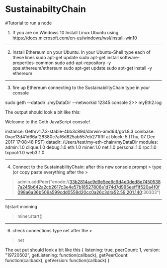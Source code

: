 # SustainabiltyChain
#Tutorial to run a node

1) If you are on Windows 10 Install Linux Ubuntu using https://docs.microsoft.com/en-us/windows/wsl/install-win10
------------------------------------------
2) Install Ethereum on your Ubuntu. In your Ubuntu-Shell type each of these lines
sudo apt-get update
sudo apt-get install software-properties-common
sudo add-apt-repository -y ppa:ethereum/ethereum
sudo apt-get update
sudo apt-get install -y ethereum
------------------------------------------
3) fire up Ethereum connecting to the SustainabilityChain type in your console

sudo geth --datadir ./myDataDir --networkid 12345  console 2>> myEth2.log

The output should look a bit like this:

Welcome to the Geth JavaScript console!

instance: Geth/v1.7.3-stable-4bb3c89d/darwin-amd64/go1.8.3
coinbase: 0xae13d41d66af28380c7af6d825ab557eb271ffff
at block: 5 (Thu, 07 Dec 2017 17:08:48 PST)
datadir: /Users/test/my-eth-chain/myDataDir
modules: admin:1.0 clique:1.0 debug:1.0 eth:1.0 miner:1.0 net:1.0 personal:1.0 rpc:1.0 txpool:1.0 web3:1.0
>

------------------------------------------
4) Connect to the SustainabilityChain: after this new console prompt > type (or copy paste everything after the >

> admin.addPeer("enode://33b2814ac9d9e5ee6c9d4e0ded8e74505387a245b642a2cb2617c3e4e57b18527806e1d74d7d995eeff1f520a4f0f098a6a36b509a599cdd0558d20cc0a26c3d@52.59.201.140:30303")
------------------------------------------
5)start minining
>miner.start()
------------------------------------------
6) check connections type net after the >
>net

The out put should look a bit like this 
{
  listening: true,
  peerCount: 1,
  version: "19720502",
  getListening: function(callback),
  getPeerCount: function(callback),
  getVersion: function(callback)
}







